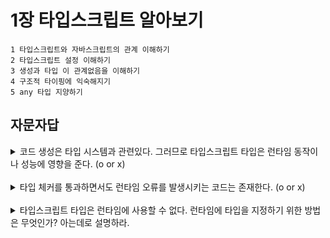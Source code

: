 # 1장 타입스크립트 알아보기

```
1 타입스크립트와 자바스크립트의 관계 이해하기
2 타입스크립트 설정 이해하기
3 생성과 타입 이 관계없음을 이해하기
4 구조적 타이핑에 익숙해지기
5 any 타입 지양하기
```

## 자문자답

<details>
  <summary>코드 생성은 타입 시스템과 관련있다. 그러므로 타입스크립트 타입은 런타임 동작이나 성능에 영향을 준다. (o or x)</summary>

* 정답은 x이다.

</details>
</br>

<details>
  <summary>타입 체커를 통과하면서도 런타임 오류를 발생시키는 코드는 존재한다. (o or x)</summary>

* 정답은 o이다. 타입 체커를 통과하더라도 여전히 런타임에 오류가 발생할 수 있다. 그 이유는 ts가 이해하는 값의 타입과 실제 값에 차이가 있기 때문이다. 반대로 js에서는 허용되지만 ts에서는 문제가 되는 경우도 있다.

</details>
</br>

<details>
  <summary>타입스크립트 타입은 런타임에 사용할 수 없다. 런타임에 타입을 지정하기 위한 방법은 무엇인가? 아는데로 설명하라.</summary>

* 일반적으로는 태그된 유니온과 속성 체크 방법을 사용하고, 타입을 클래스로 만들어서 타입과 값 둘 다 제공하는 방법이 있다.

</details>
</br>

